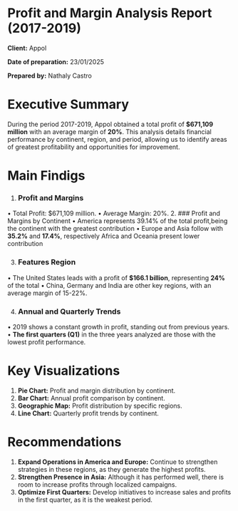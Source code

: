 # Profit and Margin Analysis Report (2017-2019)

**Client:** Appol

**Date of preparation:** 23/01/2025

**Prepared by:** Nathaly Castro 

# Executive Summary
During the period 2017-2019, Appol obtained a total profit of **$671,109 million** with an average margin of **20%**. This analysis details financial performance by continent, region, and period, allowing us to identify areas of greatest profitability and opportunities for improvement.

# Main Findigs
1. ### Profit and Margins
• Total Profit: $671,109 million.
• Average Margin: 20%.
2. ### Profit and Margins by Continent
• America represents 39.14% of the total profit,being the continent with the greatest contribution
• Europe and Asia follow with **35.2%** and **17.4%**, respectively
 Africa and Oceania present lower contribution

3. ### Features Region
• The United States leads with a profit of **$166.1 billion**, representing **24%** of the total
• China, Germany and India are other key regions, with an average margin of 15-22%.

4. ### Annual and Quarterly Trends
• 2019 shows a constant growth in profit, standing out from previous years.
• **The first quarters (Q1)** in the three years analyzed are those with the lowest profit performance.

# Key Visualizations
1. **Pie Chart:** Profit and margin distribution by continent.
2. **Bar Chart:** Annual profit comparison by continent.
3. **Geographic Map:** Profit distribution by specific regions.
4. **Line Chart:** Quarterly profit trends by continent.

# Recommendations
1. **Expand Operations in America and Europe:** Continue to strengthen strategies in these regions, as they generate the highest profits.
2. **Strengthen Presence in Asia:** Although it has performed well, there is room to increase profits through localized campaigns.
3. **Optimize First Quarters:** Develop initiatives to increase sales and profits in the first quarter, as it is the weakest period.
